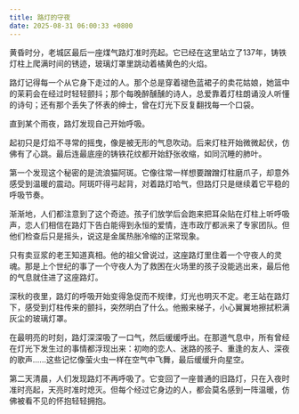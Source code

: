 ```yaml
---
title: 路灯的守夜
date: 2025-08-31 06:00:33 +0800
---
```


黄昏时分，老城区最后一座煤气路灯准时亮起。它已经在这里站立了137年，铸铁灯柱上爬满时间的锈迹，玻璃灯罩里跳动着橘黄色的火焰。

路灯记得每一个从它身下走过的人。那个总是穿着褪色蓝裙子的卖花姑娘，她篮中的茉莉会在经过时轻轻颤抖；那个每晚醉醺醺的诗人，总爱靠着灯柱朗诵没人听懂的诗句；还有那个丢失了怀表的绅士，曾在灯光下反复翻找每一个口袋。

直到某个雨夜，路灯发现自己开始呼吸。

起初只是灯焰不寻常的摇曳，像是被无形的气息吹动。后来灯柱开始微微起伏，仿佛有了心跳。最后连最底座的铸铁花纹都开始舒张收缩，如同沉睡的肺叶。

第一个发现这个秘密的是流浪猫阿斑。它像往常一样想要蹭蹭灯柱磨爪子，却意外感受到温暖的震动。阿斑吓得弓起背，对着路灯哈气，但路灯只是继续着它平稳的呼吸节奏。

渐渐地，人们都注意到了这个奇迹。孩子们放学后会跑来把耳朵贴在灯柱上听呼吸声，恋人们相信在路灯下告白能得到永恒的爱情，连市政厅都派来了专家团队。但他们检查后只是摇头，说这是金属热胀冷缩的正常现象。

只有卖豆浆的老王知道真相。他的祖父曾说过，这座路灯里住着一个守夜人的灵魂。那是上个世纪的事了一个守夜人为了救困在火场里的孩子没能逃出来，最后他的气息就住进了这座路灯。

深秋的夜里，路灯的呼吸开始变得急促而不规律，灯光也明灭不定。老王站在路灯下，感受到灯柱传来的颤抖，突然明白了什么。他搬来梯子，小心翼翼地擦拭积满灰尘的玻璃灯罩。

在最明亮的时刻，路灯深深吸了一口气，然后缓缓呼出。在那道气息中，所有曾经在灯光下发生过的事情都浮现出来：初吻的恋人、迷路的孩子、重逢的友人、深夜的歌声......这些记忆像萤火虫一样在空气中飞舞，最后缓缓升向星空。

第二天清晨，人们发现路灯不再呼吸了。它变回了一座普通的旧路灯，只在入夜时准时亮起，天亮时准时熄灭。但每个经过它身边的人，都会莫名感到一阵温暖，仿佛被看不见的怀抱轻轻拥抱。

